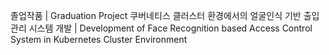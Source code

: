 졸업작품 | Graduation Project
쿠버네티스 클러스터 환경에서의 얼굴인식 기반 출입관리 시스템 개발 | Development of Face Recognition based Access Control System in Kubernetes Cluster Environment